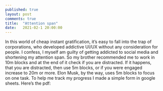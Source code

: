```yaml
---
published: true
layout: post
comments: true
title:  "Attention span"
date:   2021-02-1 20:00:00
---
```


In this world of cheap instant gratification, it’s easy to fall into the trap of corporations, who developed addictive UI/UX without any consideration for people. I confess, I myself am guilty of getting addicted to social media and shortening my attention span. So my brother recommended me to work in 10m blocks and at the end of it check if you are distracted. If it happens, that you are distracted, then use 5m blocks, or if you were engaged increase to 20m or more. Elon Musk, by the way, uses 5m blocks to focus on one task. To help me track my progress I made a simple form in google sheets. Here’s the pdf:

<object data="/assets/attention-span/productivity-sheet.pdf" width="800px" height="1000px" type='application/pdf'/>

